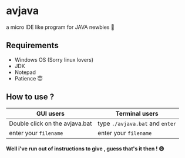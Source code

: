 # avjava
a micro IDE like program for JAVA newbies :cowboy_hat_face:

## Requirements
- Windows OS (Sorry linux lovers)
- JDK
- Notepad 
- Patience :innocent:

## How to use ?
GUI users | Terminal users
----------| -------------
Double click on the avjava.bat | type `./avjava.bat` and `enter`
enter your `filename` | enter your `filename`

#### Well i've run out of instructions to give , guess that's it then !  :sweat_smile:
